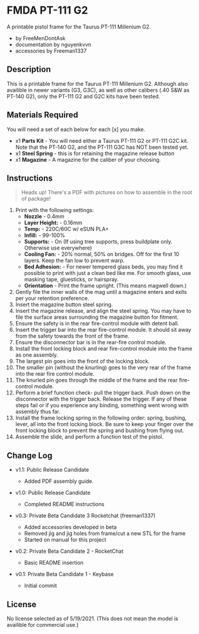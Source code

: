 # FMDA PT-111 G2
A printable pistol frame for the Taurus PT-111 Millenium G2.

* by FreeMenDontAsk
* documentation by nguyenkvvn
* accessories by Freeman1337

## Description
This is a printable frame for the Taurus PT-111 Millenium G2. Although also availible in newer variants (G3, G3C), as well as other calibers (.40 S&W as PT-140 G2), only the PT-111 G2 and G2C kits have been tested.

## Materials Required
You will need a set of each below for each [x] you make.
- x1 **Parts Kit** - You will need either a Taurus PT-111 G2 or PT-111 G2C kit. Note that the PT-140 G2, and the PT-111 G3C has NOT been tested yet.
- x1 **Steel Spring** - this is for retaining the magazine release button
- x1 **Magazine** - A magazine for the caliber of your choosing.

## Instructions

> Heads up! There's a PDF with pictures on how to assemble in the root of package!

1. Print with the following settings:
    - **Nozzle** - 0.4mm
    - **Layer Height:** - 0.16mm
    - **Temp:** - 220C/60C w/ eSUN PLA+
    - **Infill:** - 99-100%
    - **Supports:** - On (If using tree supports, press buildplate only. Otherwise use everywhere)
    - **Cooling Fan:** - 20% normal, 50% on bridges. Off for the first 10 layers. Keep the fan low to prevent warp.
    - **Bed Adhesion:** - For newer tempered glass beds, you may find it possible to print with just a clean bed like me. For smooth glass, use masking tape, gluesticks, or hairspray. 
    - **Orientation** - Print the frame upright. (This means magwell down.)
2. Gently file the inner walls of the mag until a magazine enters and exits per your retention preference.
3. Insert the magazine button steel spring.
4. Insert the magazine release, and align the steel spring. You may have to file the surface areas surrounding the magazine button for fitment.
5. Ensure the safety is in the rear fire-control module with detent ball.
6. Insert the trigger bar into the rear fire-control module. It should sit away from the safety towards the front of the frame.
7. Ensure the disconnector bar is in the rear-fire control module.
8. Install the front locking block and rear fire-control module into the frame as one assembly.
9. The largest pin goes into the front of the locking block.
10. The smaller pin (without the knurling) goes to the very rear of the frame into the rear fire control module.
11. The knurled pin goes through the middle of the frame and the rear fire-control module.
12. Perform a brief function check- pull the trigger back. Push down on the disconnector with the trigger back. Release the trigger. If any of these steps fail or if you experience any binding, something went wrong with assembly thus far.
13. Install the frame locking spring in the following order: spring, bushing, lever, all into the front locking block. Be sure to keep your finger over the front locking block to prevent the spring and bushing from flying out.
14. Assemble the slide, and perform a function test of the pistol.

## Change Log

- v1.1: Public Release Candidate
    * Added PDF assembly guide.

- v1.0: Public Release Candidate
    * Completed README instructions

- v0.3: Private Beta Candidate 3 Rocketchat (freeman1337)
    * Added accessories developed in beta
    * Removed jig and jig holes from frame/cut a new STL for the frame
    * Started on manual for this project

- v0.2: Private Beta Candidate 2 - RocketChat
    * Basic README insertion

- v0.1: Private Beta Candidate 1 - Keybase
    * Initial commit

## License
No license selected as of 5/19/2021. (This does not mean the model is availible for commercial use.)
